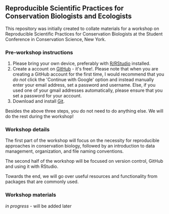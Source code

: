 ## Reproducible Scientific Practices for Conservation Biologists and Ecologists

This repository was initially created to collate materials for a workshop on Reproducible Scientific Practices for Conservation Biologists at the Student Conference in Conservation Science, New York.  

### Pre-workshop instructions  

1. Please bring your own device, preferably with [R/RStudio](https://www.rstudio.com/) installed.  
2. Create a account on [GitHub](https://github.com/) - it's free!. Please note that when you are creating a GitHub account for the first time, I would recommend that you _do not_ click the 'Continue with Google' option and instead manually enter your email address, set a password and username. Else, if you used one of your gmail addresses automatically, please ensure that you set a password for your account.      
3. Download and install [Git](https://git-scm.com/downloads). 

Besides the above three steps, you do not need to do anything else. We will do the rest during the workshop!

### Workshop details  

The first part of the workshop will focus on the necessity for reproducible approaches in conservation biology, followed by an introduction to data management, organization, and file naming conventions.  

The second half of the workshop will be focused on version control, GitHub and using it with RStudio.  

Towards the end, we will go over useful resources and functionality from packages that are commonly used.  

### Workshop materials

*in progress* - will be added later

